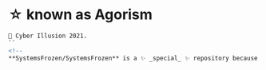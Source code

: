 #                                                     ☆ known as Agorism

```diff
🧪 Cyber Illusion 2021.
``
<!--
**SystemsFrozen/SystemsFrozen** is a ✨ _special_ ✨ repository because its `README.md` (this file) appears on your GitHub profile.
